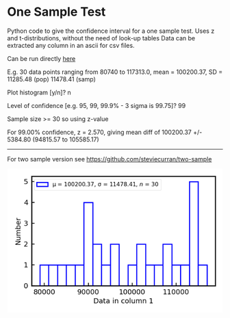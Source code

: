 # One Sample Test 

Python code to give the confidence interval for a one sample test. 
Uses z and t-distributions, without the need of look-up tables
Data can be extracted any column in an ascii for csv files.

Can be run directly [here](https://www.kaggle.com/code/steviemooncat/one-sample-test)

E.g. 
30 data points ranging from 80740 to 117313.0, mean = 100200.37, SD = 11285.48 (pop) 11478.41 (samp)

Plot histogram [y/n]? n

Level of confidence [e.g. 95, 99, 99.9% - 3 sigma is 99.75]? 99

Sample size >= 30 so using z-value

For 99.00% confidence, z = 2.570, giving mean diff of 100200.37 +/- 5384.80 (94815.57 to 105585.17)

-----------------------------------------------------------------------------------------------------

For two sample version see https://github.com/steviecurran/two-sample

![](https://raw.githubusercontent.com/steviecurran/one-sample/refs/heads/main/salaries.dat-histo.png)
